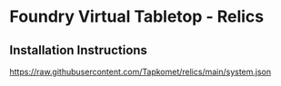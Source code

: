 # Foundry Virtual Tabletop - Relics


## Installation Instructions

https://raw.githubusercontent.com/Tapkomet/relics/main/system.json
